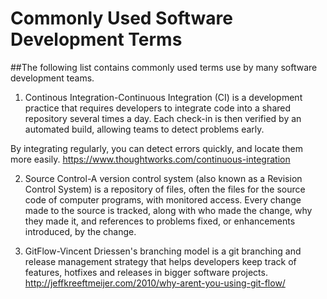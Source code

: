# Commonly Used Software Development Terms

##The following list contains commonly used terms use by many software development teams. 

1. Continous Integration-Continuous Integration (CI) is a development practice that requires developers to integrate code into a shared repository several times a day. Each check-in is then verified by an automated build, allowing teams to detect problems early.

By integrating regularly, you can detect errors quickly, and locate them more easily. https://www.thoughtworks.com/continuous-integration

2. Source Control-A version control system (also known as a Revision Control System) is a repository of files, often the files for the source code of computer programs, with monitored access. Every change made to the source is tracked, along with who made the change, why they made it, and references to problems fixed, or enhancements introduced, by the change.

3. GitFlow-Vincent Driessen's branching model is a git branching and release management strategy that helps developers keep track of features, hotfixes and releases in bigger software projects.  http://jeffkreeftmeijer.com/2010/why-arent-you-using-git-flow/